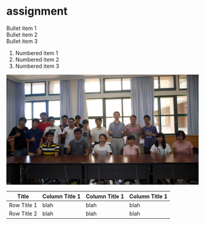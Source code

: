 # assignment

Bullet item 1  
Bullet item 2  
Bullet item 3  
1. Numbered item 1  
2. Numbered item 2  
3. Numbered item 3  

![image](https://github.com/410421216/assignment/blob/master/photo.jpg)

| Title  | Column Title 1 | Column Title 1 | Column Title 1 |
| ------------- | ------------- | ------------- | ------------- |
| Row Title 1 | blah  | blah  | blah  |
| Row Title 2  | blah  | blah  | blah  |
